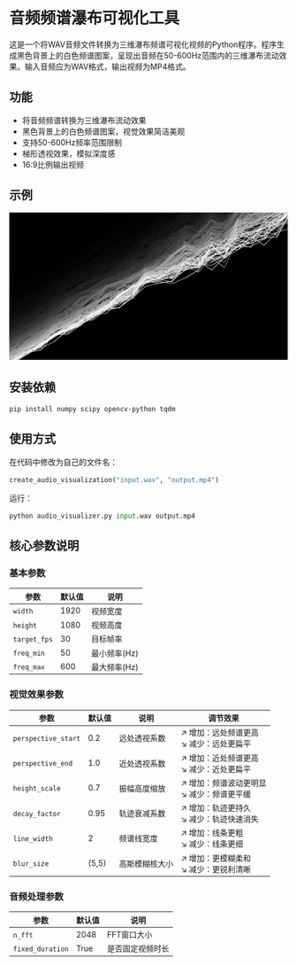 # 音频频谱瀑布可视化工具

这是一个将WAV音频文件转换为三维瀑布频谱可视化视频的Python程序。程序生成黑色背景上的白色频谱图案，呈现出音频在50-600Hz范围内的三维瀑布流动效果。输入音频应为WAV格式，输出视频为MP4格式。

## 功能

- 将音频频谱转换为三维瀑布流动效果
- 黑色背景上的白色频谱图案，视觉效果简洁美观
- 支持50-600Hz频率范围限制
- 梯形透视效果，模拟深度感
- 16:9比例输出视频

## 示例

![image](example.png)

## 安装依赖

```bash
pip install numpy scipy opencv-python tqdm
```

## 使用方式

在代码中修改为自己的文件名：
```python
create_audio_visualization("input.wav", "output.mp4")
```
运行：
```python
python audio_visualizer.py input.wav output.mp4
```

## 核心参数说明

### 基本参数
| 参数 | 默认值 | 说明 |
|------|--------|------|
| `width` | 1920 | 视频宽度 |
| `height` | 1080 | 视频高度 |
| `target_fps` | 30 | 目标帧率 |
| `freq_min` | 50 | 最小频率(Hz) |
| `freq_max` | 600 | 最大频率(Hz) |

### 视觉效果参数
| 参数 | 默认值 | 说明 | 调节效果 |
|------|--------|------|----------|
| `perspective_start` | 0.2 | 远处透视系数 | ↗ 增加：远处频谱更高<br>↘ 减少：远处更扁平 |
| `perspective_end` | 1.0 | 近处透视系数 | ↗ 增加：近处频谱更高<br>↘ 减少：近处更扁平 |
| `height_scale` | 0.7 | 振幅高度缩放 | ↗ 增加：频谱波动更明显<br>↘ 减少：频谱更平缓 |
| `decay_factor` | 0.95 | 轨迹衰减系数 | ↗ 增加：轨迹更持久<br>↘ 减少：轨迹快速消失 |
| `line_width` | 2 | 频谱线宽度 | ↗ 增加：线条更粗<br>↘ 减少：线条更细 |
| `blur_size` | (5,5) | 高斯模糊核大小 | ↗ 增加：更模糊柔和<br>↘ 减少：更锐利清晰 |

### 音频处理参数
| 参数 | 默认值 | 说明 |
|------|--------|------|
| `n_fft` | 2048 | FFT窗口大小 |
| `fixed_duration` | True | 是否固定视频时长 |
